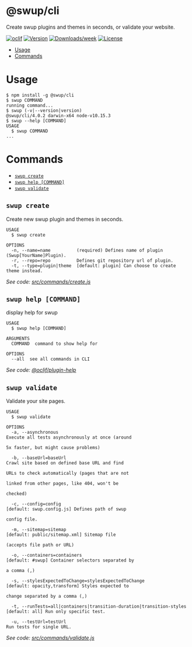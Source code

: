 @swup/cli
=========

Create swup plugins and themes in seconds, or validate your website.

[![oclif](https://img.shields.io/badge/cli-oclif-brightgreen.svg)](https://oclif.io)
[![Version](https://img.shields.io/npm/v/@swup/cli.svg)](https://npmjs.org/package/@swup/cli)
[![Downloads/week](https://img.shields.io/npm/dw/@swup/cli.svg)](https://npmjs.org/package/@swup/cli)
[![License](https://img.shields.io/npm/l/@swup/cli.svg)](https://github.com/gmrchk/cli/blob/master/package.json)

<!-- toc -->
* [Usage](#usage)
* [Commands](#commands)
<!-- tocstop -->
# Usage
<!-- usage -->
```sh-session
$ npm install -g @swup/cli
$ swup COMMAND
running command...
$ swup (-v|--version|version)
@swup/cli/4.0.2 darwin-x64 node-v10.15.3
$ swup --help [COMMAND]
USAGE
  $ swup COMMAND
...
```
<!-- usagestop -->
# Commands
<!-- commands -->
* [`swup create`](#swup-create)
* [`swup help [COMMAND]`](#swup-help-command)
* [`swup validate`](#swup-validate)

## `swup create`

Create new swup plugin and themes in seconds.

```
USAGE
  $ swup create

OPTIONS
  -n, --name=name          (required) Defines name of plugin (Swup[YourName]Plugin).
  -r, --repo=repo          Defines git repository url of plugin.
  -t, --type=plugin|theme  [default: plugin] Can choose to create theme instead.
```

_See code: [src/commands/create.js](https://github.com/swup/cli/blob/v4.0.2/src/commands/create.js)_

## `swup help [COMMAND]`

display help for swup

```
USAGE
  $ swup help [COMMAND]

ARGUMENTS
  COMMAND  command to show help for

OPTIONS
  --all  see all commands in CLI
```

_See code: [@oclif/plugin-help](https://github.com/oclif/plugin-help/blob/v2.1.6/src/commands/help.ts)_

## `swup validate`

Validate your site pages.

```
USAGE
  $ swup validate

OPTIONS
  -a, --asynchronous                                                   Execute all tests asynchronously at once (around
                                                                       5x faster, but might cause problems)

  -b, --baseUrl=baseUrl                                                Crawl site based on defined base URL and find
                                                                       URLs to check automatically (pages that are not
                                                                       linked from other pages, like 404, won't be
                                                                       checked)

  -c, --config=config                                                  [default: swup.config.js] Defines path of swup
                                                                       config file.

  -m, --sitemap=sitemap                                                [default: public/sitemap.xml] Sitemap file
                                                                       (accepts file path or URL)

  -o, --containers=containers                                          [default: #swup] Container selectors separated by
                                                                       a comma (,)

  -s, --stylesExpectedToChange=stylesExpectedToChange                  [default: opacity,transform] Styles expected to
                                                                       change separated by a comma (,)

  -t, --runTests=all|containers|transition-duration|transition-styles  [default: all] Run only specific test.

  -u, --testUrl=testUrl                                                Run tests for single URL.
```

_See code: [src/commands/validate.js](https://github.com/swup/cli/blob/v4.0.2/src/commands/validate.js)_
<!-- commandsstop -->
